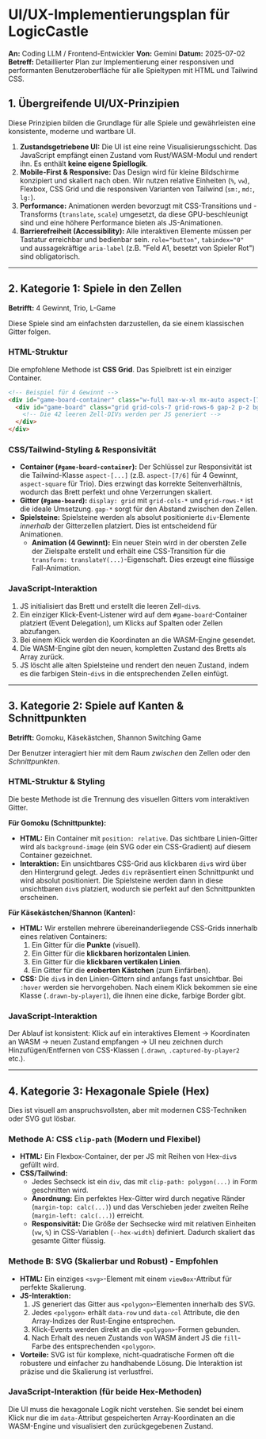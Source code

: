 
# UI/UX-Implementierungsplan für LogicCastle

**An:** Coding LLM / Frontend-Entwickler
**Von:** Gemini
**Datum:** 2025-07-02
**Betreff:** Detaillierter Plan zur Implementierung einer responsiven und performanten Benutzeroberfläche für alle Spieltypen mit HTML und Tailwind CSS.

## 1. Übergreifende UI/UX-Prinzipien

Diese Prinzipien bilden die Grundlage für alle Spiele und gewährleisten eine konsistente, moderne und wartbare UI.

1.  **Zustandsgetriebene UI:** Die UI ist eine reine Visualisierungsschicht. Das JavaScript empfängt einen Zustand vom Rust/WASM-Modul und rendert ihn. Es enthält **keine eigene Spiellogik**.
2.  **Mobile-First & Responsive:** Das Design wird für kleine Bildschirme konzipiert und skaliert nach oben. Wir nutzen relative Einheiten (`%`, `vw`), Flexbox, CSS Grid und die responsiven Varianten von Tailwind (`sm:`, `md:`, `lg:`).
3.  **Performance:** Animationen werden bevorzugt mit CSS-Transitions und -Transforms (`translate`, `scale`) umgesetzt, da diese GPU-beschleunigt sind und eine höhere Performance bieten als JS-Animationen.
4.  **Barrierefreiheit (Accessibility):** Alle interaktiven Elemente müssen per Tastatur erreichbar und bedienbar sein. `role="button"`, `tabindex="0"` und aussagekräftige `aria-label` (z.B. "Feld A1, besetzt von Spieler Rot") sind obligatorisch.

---

## 2. Kategorie 1: Spiele in den Zellen

**Betrifft:** 4 Gewinnt, Trio, L-Game

Diese Spiele sind am einfachsten darzustellen, da sie einem klassischen Gitter folgen.

### HTML-Struktur

Die empfohlene Methode ist **CSS Grid**. Das Spielbrett ist ein einziger Container.

```html
<!-- Beispiel für 4 Gewinnt -->
<div id="game-board-container" class="w-full max-w-xl mx-auto aspect-[7/6]">
  <div id="game-board" class="grid grid-cols-7 grid-rows-6 gap-2 p-2 bg-blue-700 rounded-lg">
    <!-- Die 42 leeren Zell-DIVs werden per JS generiert -->
  </div>
</div>
```

### CSS/Tailwind-Styling & Responsivität

-   **Container (`#game-board-container`):** Der Schlüssel zur Responsivität ist die Tailwind-Klasse `aspect-[...]` (z.B. `aspect-[7/6]` für 4 Gewinnt, `aspect-square` für Trio). Dies erzwingt das korrekte Seitenverhältnis, wodurch das Brett perfekt und ohne Verzerrungen skaliert.
-   **Gitter (`#game-board`):** `display: grid` mit `grid-cols-*` und `grid-rows-*` ist die ideale Umsetzung. `gap-*` sorgt für den Abstand zwischen den Zellen.
-   **Spielsteine:** Spielsteine werden als absolut positionierte `div`-Elemente *innerhalb* der Gitterzellen platziert. Dies ist entscheidend für Animationen.
    -   **Animation (4 Gewinnt):** Ein neuer Stein wird in der obersten Zelle der Zielspalte erstellt und erhält eine CSS-Transition für die `transform: translateY(...)`-Eigenschaft. Dies erzeugt eine flüssige Fall-Animation.

### JavaScript-Interaktion

1.  JS initialisiert das Brett und erstellt die leeren Zell-`div`s.
2.  Ein einziger Klick-Event-Listener wird auf dem `#game-board`-Container platziert (Event Delegation), um Klicks auf Spalten oder Zellen abzufangen.
3.  Bei einem Klick werden die Koordinaten an die WASM-Engine gesendet.
4.  Die WASM-Engine gibt den neuen, kompletten Zustand des Bretts als Array zurück.
5.  JS löscht alle alten Spielsteine und rendert den neuen Zustand, indem es die farbigen Stein-`div`s in die entsprechenden Zellen einfügt.

---

## 3. Kategorie 2: Spiele auf Kanten & Schnittpunkten

**Betrifft:** Gomoku, Käsekästchen, Shannon Switching Game

Der Benutzer interagiert hier mit dem Raum *zwischen* den Zellen oder den *Schnittpunkten*.

### HTML-Struktur & Styling

Die beste Methode ist die Trennung des visuellen Gitters vom interaktiven Gitter.

**Für Gomoku (Schnittpunkte):**
-   **HTML:** Ein Container mit `position: relative`. Das sichtbare Linien-Gitter wird als `background-image` (ein SVG oder ein CSS-Gradient) auf diesem Container gezeichnet.
-   **Interaktion:** Ein unsichtbares CSS-Grid aus klickbaren `div`s wird über den Hintergrund gelegt. Jedes `div` repräsentiert einen Schnittpunkt und wird absolut positioniert. Die Spielsteine werden dann in diese unsichtbaren `div`s platziert, wodurch sie perfekt auf den Schnittpunkten erscheinen.

**Für Käsekästchen/Shannon (Kanten):**
-   **HTML:** Wir erstellen mehrere übereinanderliegende CSS-Grids innerhalb eines relativen Containers:
    1.  Ein Gitter für die **Punkte** (visuell).
    2.  Ein Gitter für die **klickbaren horizontalen Linien**.
    3.  Ein Gitter für die **klickbaren vertikalen Linien**.
    4.  Ein Gitter für die **eroberten Kästchen** (zum Einfärben).
-   **CSS:** Die `div`s in den Linien-Gittern sind anfangs fast unsichtbar. Bei `:hover` werden sie hervorgehoben. Nach einem Klick bekommen sie eine Klasse (`.drawn-by-player1`), die ihnen eine dicke, farbige Border gibt.

### JavaScript-Interaktion

Der Ablauf ist konsistent: Klick auf ein interaktives Element -> Koordinaten an WASM -> neuen Zustand empfangen -> UI neu zeichnen durch Hinzufügen/Entfernen von CSS-Klassen (`.drawn`, `.captured-by-player2` etc.).

---

## 4. Kategorie 3: Hexagonale Spiele (Hex)

Dies ist visuell am anspruchsvollsten, aber mit modernen CSS-Techniken oder SVG gut lösbar.

### Methode A: CSS `clip-path` (Modern und Flexibel)

-   **HTML:** Ein Flexbox-Container, der per JS mit Reihen von Hex-`div`s gefüllt wird.
-   **CSS/Tailwind:**
    -   Jedes Sechseck ist ein `div`, das mit `clip-path: polygon(...)` in Form geschnitten wird.
    -   **Anordnung:** Ein perfektes Hex-Gitter wird durch negative Ränder (`margin-top: calc(...)`) und das Verschieben jeder zweiten Reihe (`margin-left: calc(...)`) erreicht.
    -   **Responsivität:** Die Größe der Sechsecke wird mit relativen Einheiten (`vw`, `%`) in CSS-Variablen (`--hex-width`) definiert. Dadurch skaliert das gesamte Gitter flüssig.

### Methode B: SVG (Skalierbar und Robust) - **Empfohlen**

-   **HTML:** Ein einziges `<svg>`-Element mit einem `viewBox`-Attribut für perfekte Skalierung.
-   **JS-Interaktion:**
    1.  JS generiert das Gitter aus `<polygon>`-Elementen innerhalb des SVG.
    2.  Jedes `<polygon>` erhält `data-row` und `data-col` Attribute, die den Array-Indizes der Rust-Engine entsprechen.
    3.  Klick-Events werden direkt an die `<polygon>`-Formen gebunden.
    4.  Nach Erhalt des neuen Zustands von WASM ändert JS die `fill`-Farbe des entsprechenden `<polygon>`.
-   **Vorteile:** SVG ist für komplexe, nicht-quadratische Formen oft die robustere und einfacher zu handhabende Lösung. Die Interaktion ist präzise und die Skalierung ist verlustfrei.

### JavaScript-Interaktion (für beide Hex-Methoden)

Die UI muss die hexagonale Logik nicht verstehen. Sie sendet bei einem Klick nur die im `data-`Attribut gespeicherten Array-Koordinaten an die WASM-Engine und visualisiert den zurückgegebenen Zustand.
